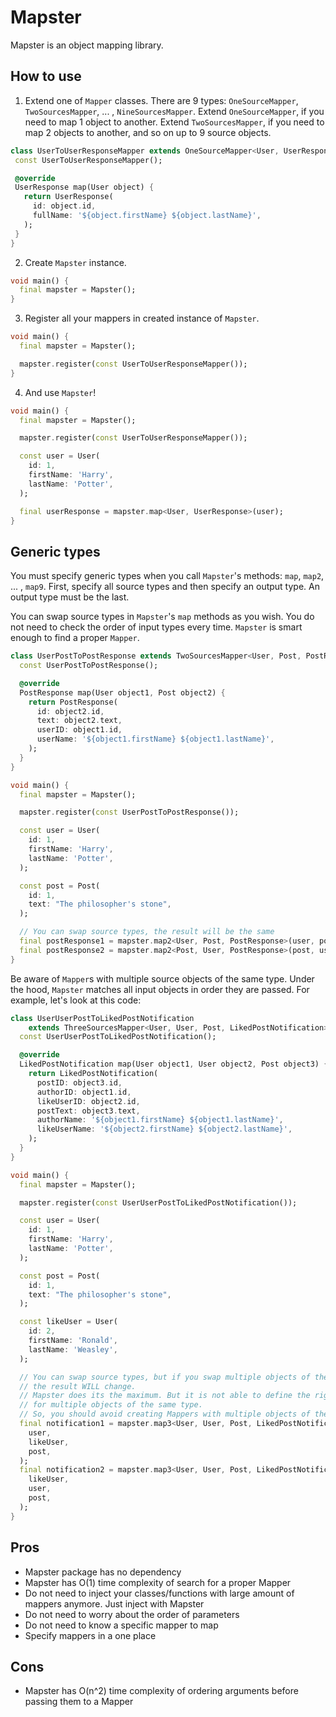 # Mapster

Mapster is an object mapping library.

## How to use

1. Extend one of `Mapper` classes. There are 9 types: `OneSourceMapper`, `TwoSourcesMapper`, ...
   , `NineSourcesMapper`. Extend `OneSourceMapper`, if you need to map 1 object to another.
   Extend `TwoSourcesMapper`, if you need to map 2 objects to another, and so on up to 9 source
   objects.

 ```dart
class UserToUserResponseMapper extends OneSourceMapper<User, UserResponse> {
  const UserToUserResponseMapper();

  @override
  UserResponse map(User object) {
    return UserResponse(
      id: object.id,
      fullName: '${object.firstName} ${object.lastName}',
    );
  }
}
```

2. Create `Mapster` instance.

```dart
void main() {
  final mapster = Mapster();
}
```

3. Register all your mappers in created instance of `Mapster`.

```dart
void main() {
  final mapster = Mapster();

  mapster.register(const UserToUserResponseMapper());
}
```

4. And use `Mapster`!

```dart
void main() {
  final mapster = Mapster();

  mapster.register(const UserToUserResponseMapper());

  const user = User(
    id: 1,
    firstName: 'Harry',
    lastName: 'Potter',
  );

  final userResponse = mapster.map<User, UserResponse>(user);
}
```

## Generic types

You must specify generic types when you call `Mapster`'s methods: `map`, `map2`, ... , `map9`.
First, specify all source types and then specify an output type. An output type must be the last.

You can swap source types in `Mapster`'s `map` methods as you wish. You do not need to check the
order of input types every time. `Mapster` is smart enough to find a proper `Mapper`.

```dart
class UserPostToPostResponse extends TwoSourcesMapper<User, Post, PostResponse> {
  const UserPostToPostResponse();

  @override
  PostResponse map(User object1, Post object2) {
    return PostResponse(
      id: object2.id,
      text: object2.text,
      userID: object1.id,
      userName: '${object1.firstName} ${object1.lastName}',
    );
  }
}

void main() {
  final mapster = Mapster();

  mapster.register(const UserPostToPostResponse());

  const user = User(
    id: 1,
    firstName: 'Harry',
    lastName: 'Potter',
  );

  const post = Post(
    id: 1,
    text: "The philosopher's stone",
  );

  // You can swap source types, the result will be the same
  final postResponse1 = mapster.map2<User, Post, PostResponse>(user, post);
  final postResponse2 = mapster.map2<Post, User, PostResponse>(post, user);
}
```

Be aware of `Mapper`s with multiple source objects of the same type. Under the hood, `Mapster`
matches all input objects in order they are passed. For example, let's look at this code:

```dart
class UserUserPostToLikedPostNotification
    extends ThreeSourcesMapper<User, User, Post, LikedPostNotification> {
  const UserUserPostToLikedPostNotification();

  @override
  LikedPostNotification map(User object1, User object2, Post object3) {
    return LikedPostNotification(
      postID: object3.id,
      authorID: object1.id,
      likeUserID: object2.id,
      postText: object3.text,
      authorName: '${object1.firstName} ${object1.lastName}',
      likeUserName: '${object2.firstName} ${object2.lastName}',
    );
  }
}

void main() {
  final mapster = Mapster();

  mapster.register(const UserUserPostToLikedPostNotification());

  const user = User(
    id: 1,
    firstName: 'Harry',
    lastName: 'Potter',
  );

  const post = Post(
    id: 1,
    text: "The philosopher's stone",
  );

  const likeUser = User(
    id: 2,
    firstName: 'Ronald',
    lastName: 'Weasley',
  );

  // You can swap source types, but if you swap multiple objects of the same type,
  // the result WILL change.
  // Mapster does its the maximum. But it is not able to define the right order
  // for multiple objects of the same type.
  // So, you should avoid creating Mappers with multiple objects of the same type.
  final notification1 = mapster.map3<User, User, Post, LikedPostNotification>(
    user,
    likeUser,
    post,
  );
  final notification2 = mapster.map3<User, User, Post, LikedPostNotification>(
    likeUser,
    user,
    post,
  );
}
```

## Pros

- Mapster package has no dependency
- Mapster has O(1) time complexity of search for a proper Mapper
- Do not need to inject your classes/functions with large amount of mappers anymore. Just inject
  with Mapster
- Do not need to worry about the order of parameters
- Do not need to know a specific mapper to map
- Specify mappers in a one place

## Cons

- Mapster has O(n^2) time complexity of ordering arguments before passing them to a Mapper
